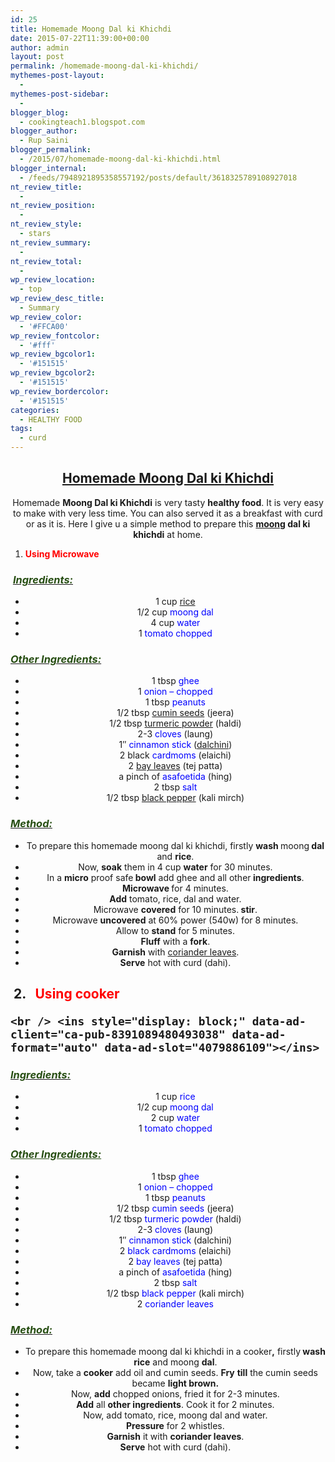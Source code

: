```yaml
---
id: 25
title: Homemade Moong Dal ki Khichdi
date: 2015-07-22T11:39:00+00:00
author: admin
layout: post
permalink: /homemade-moong-dal-ki-khichdi/
mythemes-post-layout:
  - 
mythemes-post-sidebar:
  - 
blogger_blog:
  - cookingteach1.blogspot.com
blogger_author:
  - Rup Saini
blogger_permalink:
  - /2015/07/homemade-moong-dal-ki-khichdi.html
blogger_internal:
  - /feeds/7948921895358557192/posts/default/3618325789108927018
nt_review_title:
  - 
nt_review_position:
  - 
nt_review_style:
  - stars
nt_review_summary:
  - 
nt_review_total:
  - 
wp_review_location:
  - top
wp_review_desc_title:
  - Summary
wp_review_color:
  - '#FFCA00'
wp_review_fontcolor:
  - '#fff'
wp_review_bgcolor1:
  - '#151515'
wp_review_bgcolor2:
  - '#151515'
wp_review_bordercolor:
  - '#151515'
categories:
  - HEALTHY FOOD
tags:
  - curd
---
```

<div dir="ltr" style="text-align: left;">
  <div style="clear: both; text-align: center;">
  </p>
  
  <h2>
    <span style="text-decoration: underline;">Homemade Moong Dal ki <a title="Khichdi" href="http://en.wikipedia.org/wiki/Khichdi" target="_blank" rel="wikipedia">Khichdi</a></span>
  </h2>
  
  <p>
    Homemade <b>Moong Dal ki Khichdi</b> is very tasty <b>healthy food</b>. It is very easy to make with very less time. You can also served it as a breakfast with curd or as it is. Here I give u a simple method to prepare this <b><a title="Mung bean" href="http://en.wikipedia.org/wiki/Mung_bean" target="_blank" rel="wikipedia">moong</a> dal ki khichdi</b> at home.
  </p>
  
  <ol style="text-align: left;">
    <li>
      <b><span style="color: red;">Using Microwave </span></b>
    </li>
  </ol>
  
  <h3 style="text-align: left;">
     <u><i><span style="color: #274e13;">Ingredients: </span></i></u>
  </h3>
  
  <ul>
    <li>
      1 cup <a title="Rice" href="http://en.wikipedia.org/wiki/Rice" target="_blank" rel="wikipedia">rice</a>
    </li>
    <li>
      1/2 cup <span style="color: blue;">moong dal</span>
    </li>
    <li>
      4 cup <span style="color: blue;">water</span>
    </li>
    <li>
      1 <span style="color: blue;">tomato chopped</span>
    </li>
  </ul>
  
  <h3 style="text-align: left;">
    <i><u><span style="color: #274e13;">Other Ingredients: </span></u></i>
  </h3>
  
  <ul>
    <li>
      1 tbsp <span style="color: blue;">ghee</span>
    </li>
    <li>
      1 <span style="color: blue;">onion &#8211; chopped</span>
    </li>
    <li>
      1 tbsp <span style="color: blue;">peanuts</span>
    </li>
    <li>
      1/2 tbsp <a title="Cumin" href="http://en.wikipedia.org/wiki/Cumin" target="_blank" rel="wikipedia">cumin seeds</a> (jeera)
    </li>
    <li>
      1/2 tbsp <a title="Turmeric" href="http://en.wikipedia.org/wiki/Turmeric" target="_blank" rel="wikipedia">turmeric powder</a> (haldi)
    </li>
    <li>
      2-3 <span style="color: blue;">cloves</span> (laung)
    </li>
    <li>
      1&#8243; <span style="color: blue;">cinnamon stick</span> (<a title="Cinnamon" href="http://en.wikipedia.org/wiki/Cinnamon" target="_blank" rel="wikipedia">dalchini</a>)
    </li>
    <li>
      2 black<span style="color: blue;"> cardmoms </span>(elaichi)
    </li>
    <li>
      2 <a title="Bay leaf" href="http://en.wikipedia.org/wiki/Bay_leaf" target="_blank" rel="wikipedia">bay leaves</a> (tej patta)
    </li>
    <li>
      a pinch of <span style="color: blue;">asafoetida</span> (hing)
    </li>
    <li>
      2 tbsp<span style="color: blue;"> salt</span>
    </li>
    <li>
      1/2 tbsp <a title="Black pepper" href="http://en.wikipedia.org/wiki/Black_pepper" target="_blank" rel="wikipedia">black pepper</a> (kali mirch)
    </li>
  </ul>
  
  <h3 style="text-align: left;">
    <i><u><span style="color: #274e13;">Method: </span></u></i>
  </h3>
  
  <ul>
    <li>
      To prepare this homemade moong dal ki khichdi, firstly <b>wash </b>moong<b> dal </b>and <b>rice</b>.
    </li>
    <li>
      Now, <b>soak</b> them in 4 cup <b>water</b> for 30 minutes.
    </li>
    <li>
      In a <b>micro</b> proof safe<b> bowl</b> add ghee and all other<b> ingredients</b>.
    </li>
    <li>
      <b>Microwave </b>for 4 minutes.
    </li>
    <li>
      <b>Add</b> tomato, rice, dal and water.
    </li>
    <li>
      Microwave <b>covered</b> for 10 minutes.<b> stir</b>.
    </li>
    <li>
      Microwave <b>uncovered</b> at 60% power (540w) for 8 minutes.
    </li>
    <li>
      Allow to <b>stand</b> for 5 minutes.
    </li>
    <li>
      <b>Fluff</b> with a <b>fork</b>.
    </li>
    <li>
      <b>Garnish</b> with <a title="Coriander" href="http://en.wikipedia.org/wiki/Coriander" target="_blank" rel="wikipedia">coriander leaves</a>.
    </li>
    <li>
      <b>Serve</b> hot with curd (dahi).
    </li>
  </ul>
  
  <h2 style="text-align: left;">
     2.   <span style="color: red;">Using cooker</span><!-- post -->
    
    <br /> <ins style="display: block;" data-ad-client="ca-pub-8391089480493038" data-ad-format="auto" data-ad-slot="4079886109"></ins>
  </h2>
  
  <h3 style="text-align: left;">
    <i><u><span style="color: #274e13;">Ingredients: </span></u></i>
  </h3>
  
  <ul>
    <li>
      1 cup<span style="color: blue;"> rice</span>
    </li>
    <li>
      1/2 cup <span style="color: blue;">moong dal</span>
    </li>
    <li>
      2 cup <span style="color: blue;">water</span>
    </li>
    <li>
      1 <span style="color: blue;">tomato chopped</span>
    </li>
  </ul>
  
  <h3 style="text-align: left;">
    <i><span style="color: #274e13;"><u>Other Ingredients: </u></span></i>
  </h3>
  
  <ul>
    <li>
      1 tbsp <span style="color: blue;">ghee</span>
    </li>
    <li>
      1 <span style="color: blue;">onion &#8211; chopped</span>
    </li>
    <li>
      1 tbsp<span style="color: blue;"> peanuts</span>
    </li>
    <li>
      1/2 tbsp <span style="color: blue;">cumin seeds </span>(jeera)
    </li>
    <li>
      1/2 tbsp<span style="color: blue;"> turmeric powder </span>(haldi)
    </li>
    <li>
      2-3 <span style="color: blue;">cloves </span>(laung)
    </li>
    <li>
      1&#8243; <span style="color: blue;">cinnamon stick</span> (dalchini)
    </li>
    <li>
      2 <span style="color: blue;">black cardmoms</span> (elaichi)
    </li>
    <li>
      2 <span style="color: blue;">bay leaves</span> (tej patta)
    </li>
    <li>
      a pinch of<span style="color: blue;"> asafoetida</span> (hing)
    </li>
    <li>
      2 tbsp<span style="color: blue;"> salt</span>
    </li>
    <li>
      1/2 tbsp <span style="color: blue;">black pepper</span> (kali mirch)
    </li>
    <li>
      2 <span style="color: blue;">coriander leaves</span>
    </li>
  </ul>
  
  <h3 style="text-align: left;">
    <i><u><span style="color: #274e13;">Method: </span></u></i>
  </h3>
  
  <ul>
    <li>
      To prepare this homemade moong dal ki khichdi in a cooker<b>,</b> firstly<b> wash rice</b> and moong <b>dal</b>.
    </li>
    <li>
      Now, take a <b>cooker</b> add oil and cumin seeds. <b>Fry</b> <b>till</b> the cumin seeds became <b>light brown.</b>
    </li>
    <li>
      Now, <b>add</b> chopped onions, fried it for 2-3 minutes.
    </li>
    <li>
      <b>Add</b> all <b>other ingredients</b>. Cook it for 2 minutes.
    </li>
    <li>
      Now, add tomato, rice, moong dal and water.
    </li>
    <li>
      <b>Pressure</b> for 2 whistles.
    </li>
    <li>
      <b>Garnish</b> it with <b>coriander leaves</b>.
    </li>
    <li>
      <b>Serve</b> hot with curd (dahi).
    </li>
  </ul>
</p>